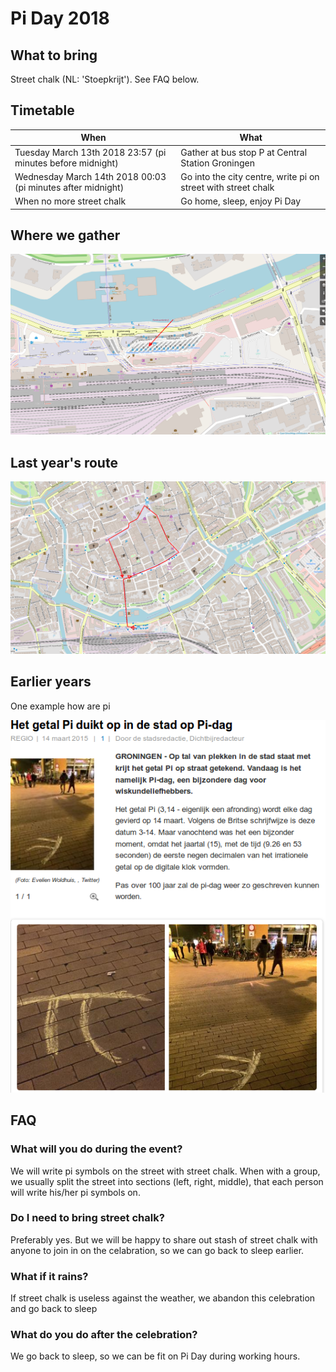 # Pi Day 2018

## What to bring

Street chalk (NL: 'Stoepkrijt'). See FAQ below.

## Timetable

When|What
---|---
Tuesday March 13th 2018 23:57 (pi minutes before midnight)|Gather at bus stop P at Central Station Groningen
Wednesday March 14th 2018 00:03 (pi minutes after midnight)|Go into the city centre, write pi on street with street chalk
When no more street chalk|Go home, sleep, enjoy Pi Day

## Where we gather

![Map where we gather](map.png)

## Last year's route

![Route we took last year](route.png)

## Earlier years

One example how are pi

![](PiDay2015.png)

## FAQ

### What will you do during the event?

We will write pi symbols on the street with
street chalk. When with a group, we usually
split the street into sections (left, right,
middle), that each person will write his/her
pi symbols on.

### Do I need to bring street chalk?

Preferably yes. But we will be happy to share
out stash of street chalk with anyone to join
in on the celabration, so we can go back to
sleep earlier.

### What if it rains?

If street chalk is useless against the weather, 
we abandon this celebration and go back to sleep

### What do you do after the celebration?

We go back to sleep, so we can be fit on Pi Day
during working hours.
